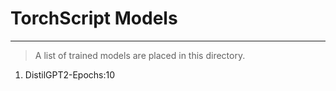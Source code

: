 # TorchScript Models
---
> A list of trained models are placed in this directory.

1. DistilGPT2-Epochs:10